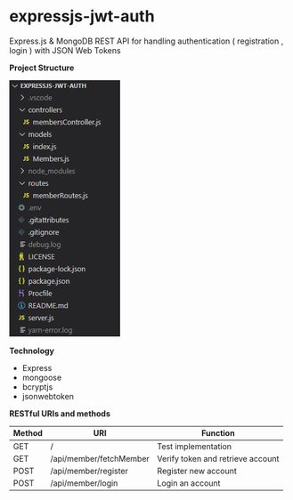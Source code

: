 # expressjs-jwt-auth
Express.js & MongoDB REST API for handling authentication ( registration , login )  with  JSON Web Tokens
  
 **Project Structure**

 ![project structure](project_structure.JPG)
  
 **Technology**
-   Express 
-   mongoose 
-   bcryptjs 
-   jsonwebtoken 

  **RESTful URIs and methods**
 
| Method| URI| Function |
| ------ | ------ |  ------ |
| GET| / | Test implementation |
| GET| /api/member/fetchMember| Verify token and retrieve account |
| POST| /api/member/register | Register new account|
| POST| /api/member/login| Login an account|


 
 
